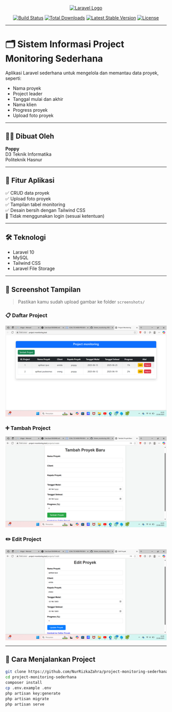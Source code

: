 <p align="center">
  <a href="https://laravel.com" target="_blank">
    <img src="https://raw.githubusercontent.com/laravel/art/master/logo-lockup/5%20SVG/2%20CMYK/1%20Full%20Color/laravel-logolockup-cmyk-red.svg" width="400" alt="Laravel Logo">
  </a>
</p>

<p align="center">
  <a href="https://github.com/laravel/framework/actions"><img src="https://github.com/laravel/framework/workflows/tests/badge.svg" alt="Build Status"></a>
  <a href="https://packagist.org/packages/laravel/framework"><img src="https://img.shields.io/packagist/dt/laravel/framework" alt="Total Downloads"></a>
  <a href="https://packagist.org/packages/laravel/framework"><img src="https://img.shields.io/packagist/v/laravel/framework" alt="Latest Stable Version"></a>
  <a href="https://packagist.org/packages/laravel/framework"><img src="https://img.shields.io/packagist/l/laravel/framework" alt="License"></a>
</p>

---

# 🗂 Sistem Informasi Project Monitoring Sederhana

Aplikasi Laravel sederhana untuk mengelola dan memantau data proyek, seperti:
- Nama proyek
- Project leader
- Tanggal mulai dan akhir
- Nama klien
- Progress proyek
- Upload foto proyek

---

## 👩‍💻 Dibuat Oleh
**Poppy**  
D3 Teknik Informatika  
Politeknik Hasnur  

---

## 📌 Fitur Aplikasi
✅ CRUD data proyek  
✅ Upload foto proyek  
✅ Tampilan tabel monitoring  
✅ Desain bersih dengan Tailwind CSS  
🚫 Tidak menggunakan login (sesuai ketentuan)

---

## 🛠 Teknologi
- Laravel 10
- MySQL
- Tailwind CSS
- Laravel File Storage

---

## 📸 Screenshot Tampilan

> Pastikan kamu sudah upload gambar ke folder `screenshots/`

### 📋 Daftar Project
![Daftar Project](screenshots/daftar_project.png)

### ➕ Tambah Project
![Tambah Project](screenshots/tambah_project.png)

### ✏️ Edit Project
![Edit Project](screenshots/edit_project.png)

---

## 🚀 Cara Menjalankan Project
```bash
git clone https://github.com/NurRizkaZahra/project-monitoring-sederhana.git
cd project-monitoring-sederhana
composer install
cp .env.example .env
php artisan key:generate
php artisan migrate
php artisan serve
